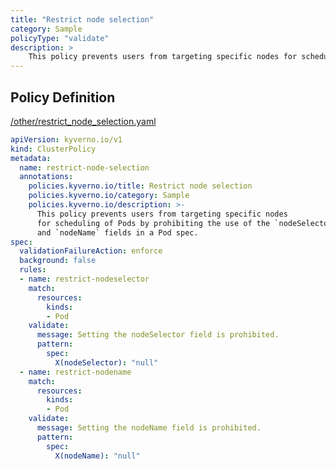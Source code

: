 ```yaml
---
title: "Restrict node selection"
category: Sample
policyType: "validate"
description: >
    This policy prevents users from targeting specific nodes for scheduling of Pods by prohibiting the use of the `nodeSelector` and `nodeName` fields in a Pod spec.     
---
```


## Policy Definition
<a href="https://github.com/kyverno/policies/raw/main//other/restrict_node_selection.yaml" target="-blank">/other/restrict_node_selection.yaml</a>

```yaml
apiVersion: kyverno.io/v1
kind: ClusterPolicy
metadata:
  name: restrict-node-selection
  annotations:
    policies.kyverno.io/title: Restrict node selection
    policies.kyverno.io/category: Sample
    policies.kyverno.io/description: >-
      This policy prevents users from targeting specific nodes
      for scheduling of Pods by prohibiting the use of the `nodeSelector`
      and `nodeName` fields in a Pod spec.     
spec:
  validationFailureAction: enforce
  background: false
  rules:
  - name: restrict-nodeselector
    match:
      resources:
        kinds:
        - Pod
    validate:
      message: Setting the nodeSelector field is prohibited.
      pattern:
        spec:
          X(nodeSelector): "null"
  - name: restrict-nodename
    match:
      resources:
        kinds:
        - Pod
    validate:
      message: Setting the nodeName field is prohibited.
      pattern:
        spec:
          X(nodeName): "null"
```
